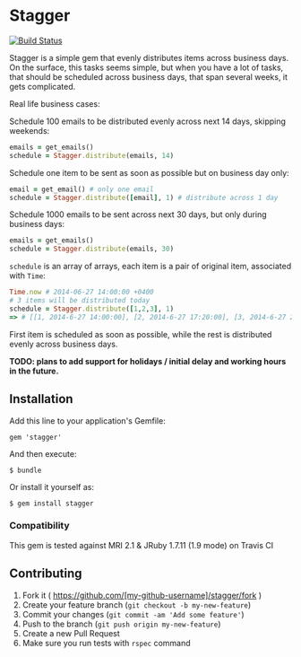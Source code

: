 # Stagger

[![Build Status](https://travis-ci.org/Valve/stagger.svg?branch=master)](https://travis-ci.org/Valve/stagger)

Stagger is a simple gem that evenly distributes items across business
days.
On the surface, this tasks seems simple, but when you have a lot of
tasks,
that should be scheduled across business days, that span several weeks,
it gets complicated.

Real life business cases:

Schedule 100 emails to be distributed evenly across next 14 days, skipping weekends:

```ruby
emails = get_emails()
schedule = Stagger.distribute(emails, 14)
```

Schedule one item to be sent as soon as possible but on business day only:

```ruby
email = get_email() # only one email
schedule = Stagger.distribute([email], 1) # distribute across 1 day
```

Schedule 1000 emails to be sent across next 30 days, but only during business days:

```ruby
emails = get_emails()
schedule = Stagger.distribute(emails, 30)
```

`schedule` is an array of arrays, each item is a pair of original item, associated with `Time`:

```ruby
Time.now # 2014-06-27 14:00:00 +0400
# 3 items will be distributed today
schedule = Stagger.distribute([1,2,3], 1)
=> # [[1, 2014-6-27 14:00:00], [2, 2014-6-27 17:20:00], [3, 2014-6-27 20:40:00]]
```

First item is scheduled as soon as possible, while the rest is
distributed evenly across business days.

**TODO: plans to add support for holidays / initial delay and working hours in the future.**


## Installation

Add this line to your application's Gemfile:

    gem 'stagger'

And then execute:

    $ bundle

Or install it yourself as:

    $ gem install stagger

### Compatibility

This gem is tested against MRI 2.1 & JRuby 1.7.11 (1.9 mode) on Travis
CI

## Contributing

1. Fork it ( https://github.com/[my-github-username]/stagger/fork )
2. Create your feature branch (`git checkout -b my-new-feature`)
3. Commit your changes (`git commit -am 'Add some feature'`)
4. Push to the branch (`git push origin my-new-feature`)
5. Create a new Pull Request
6. Make sure you run tests with `rspec` command
